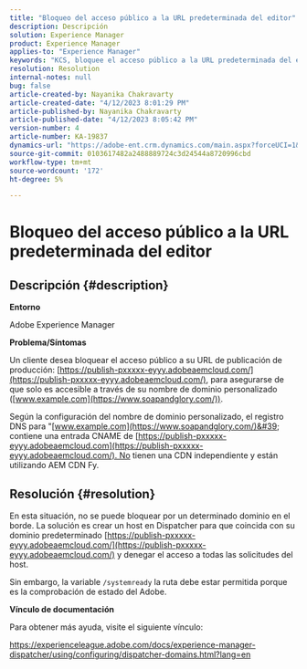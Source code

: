 ```yaml
---
title: "Bloqueo del acceso público a la URL predeterminada del editor"
description: Descripción
solution: Experience Manager
product: Experience Manager
applies-to: "Experience Manager"
keywords: "KCS, bloquee el acceso público a la URL predeterminada del editor, AEM"
resolution: Resolution
internal-notes: null
bug: false
article-created-by: Nayanika Chakravarty
article-created-date: "4/12/2023 8:01:29 PM"
article-published-by: Nayanika Chakravarty
article-published-date: "4/12/2023 8:05:42 PM"
version-number: 4
article-number: KA-19837
dynamics-url: "https://adobe-ent.crm.dynamics.com/main.aspx?forceUCI=1&pagetype=entityrecord&etn=knowledgearticle&id=b4dd55ce-6cd9-ed11-a7c7-6045bd006b4b"
source-git-commit: 0103617482a2488889724c3d24544a8720996cbd
workflow-type: tm+mt
source-wordcount: '172'
ht-degree: 5%

---
```


# Bloqueo del acceso público a la URL predeterminada del editor

## Descripción {#description}


<b>Entorno</b>

Adobe Experience Manager

<b>Problema/Síntomas</b>

Un cliente desea bloquear el acceso público a su URL de publicación de producción: [https://publish-pxxxxx-eyyy.adobeaemcloud.com/](https://publish-pxxxxx-eyyy.adobeaemcloud.com/), para asegurarse de que solo es accesible a través de su nombre de dominio personalizado ([www.example.com](https://www.soapandglory.com/)).

Según la configuración del nombre de dominio personalizado, el registro DNS para &quot;[www.example.com](https://www.soapandglory.com/)&#39; contiene una entrada CNAME de [https://publish-pxxxxx-eyyy.adobeaemcloud.com](https://publish-pxxxxx-eyyy.adobeaemcloud.com/). No tienen una CDN independiente y están utilizando AEM CDN Fy.


## Resolución {#resolution}


En esta situación, no se puede bloquear por un determinado dominio en el borde. La solución es crear un host en Dispatcher para que coincida con su dominio predeterminado [https://publish-pxxxxx-eyyy.adobeaemcloud.com/](https://publish-pxxxxx-eyyy.adobeaemcloud.com/) y denegar el acceso a todas las solicitudes del host.

Sin embargo, la variable `/systemready` la ruta debe estar permitida porque es la comprobación de estado del Adobe.

<b>Vínculo de documentación</b>

Para obtener más ayuda, visite el siguiente vínculo:

https://experienceleague.adobe.com/docs/experience-manager-dispatcher/using/configuring/dispatcher-domains.html?lang=en

